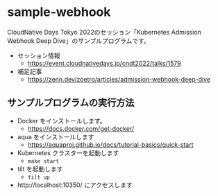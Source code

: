 # sample-webhook

CloudNative Days Tokyo 2022のセッション「Kubernetes Admission Webhook Deep Dive」のサンプルプログラムです。

- セッション情報
    - https://event.cloudnativedays.jp/cndt2022/talks/1579
- 補足記事
    - https://zenn.dev/zoetro/articles/admission-webhook-deep-dive

## サンプルプログラムの実行方法

- Docker をインストールします。
    -  https://docs.docker.com/get-docker/
- aqua をインストールします
    - https://aquaproj.github.io/docs/tutorial-basics/quick-start
- Kubernetes クラスターを起動します
    - `make start`
- tilt を起動します
    - `tilt up`
- http://localhost:10350/ にアクセスします
